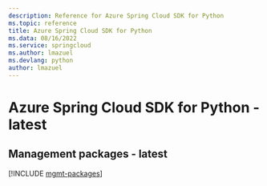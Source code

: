 ```yaml
---
description: Reference for Azure Spring Cloud SDK for Python
ms.topic: reference
title: Azure Spring Cloud SDK for Python
ms.data: 08/16/2022
ms.service: springcloud
ms.author: lmazuel
ms.devlang: python
author: lmazuel
---
```

# Azure Spring Cloud SDK for Python - latest

## Management packages - latest
[!INCLUDE [mgmt-packages](spring-cloud-mgmt-index.md)]